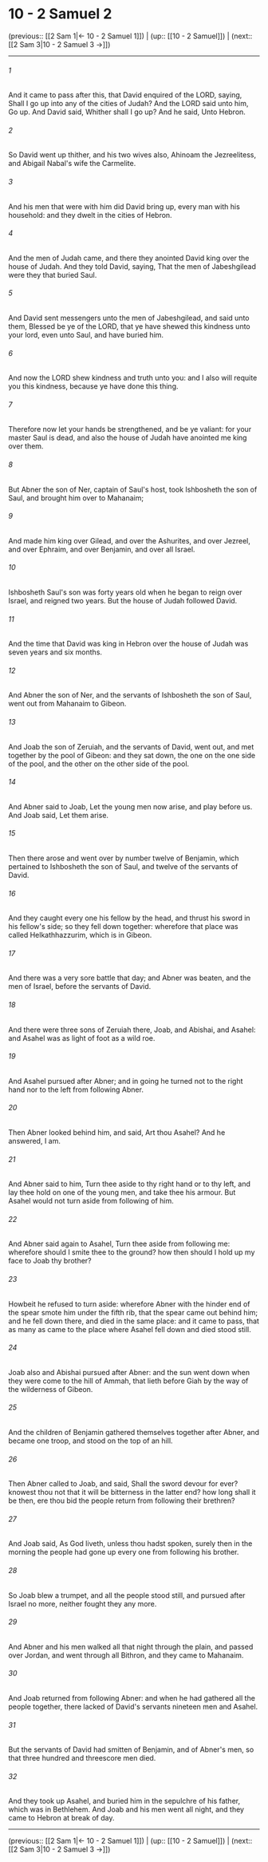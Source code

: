 # 10 - 2 Samuel 2

(previous:: [[2 Sam 1|← 10 - 2 Samuel 1]]) | (up:: [[10 - 2 Samuel]]) | (next:: [[2 Sam 3|10 - 2 Samuel 3 →]])

***


###### 1 
And it came to pass after this, that David enquired of the LORD, saying, Shall I go up into any of the cities of Judah? And the LORD said unto him, Go up. And David said, Whither shall I go up? And he said, Unto Hebron. 

###### 2 
So David went up thither, and his two wives also, Ahinoam the Jezreelitess, and Abigail Nabal's wife the Carmelite. 

###### 3 
And his men that were with him did David bring up, every man with his household: and they dwelt in the cities of Hebron. 

###### 4 
And the men of Judah came, and there they anointed David king over the house of Judah. And they told David, saying, That the men of Jabeshgilead were they that buried Saul. 

###### 5 
And David sent messengers unto the men of Jabeshgilead, and said unto them, Blessed be ye of the LORD, that ye have shewed this kindness unto your lord, even unto Saul, and have buried him. 

###### 6 
And now the LORD shew kindness and truth unto you: and I also will requite you this kindness, because ye have done this thing. 

###### 7 
Therefore now let your hands be strengthened, and be ye valiant: for your master Saul is dead, and also the house of Judah have anointed me king over them. 

###### 8 
But Abner the son of Ner, captain of Saul's host, took Ishbosheth the son of Saul, and brought him over to Mahanaim; 

###### 9 
And made him king over Gilead, and over the Ashurites, and over Jezreel, and over Ephraim, and over Benjamin, and over all Israel. 

###### 10 
Ishbosheth Saul's son was forty years old when he began to reign over Israel, and reigned two years. But the house of Judah followed David. 

###### 11 
And the time that David was king in Hebron over the house of Judah was seven years and six months. 

###### 12 
And Abner the son of Ner, and the servants of Ishbosheth the son of Saul, went out from Mahanaim to Gibeon. 

###### 13 
And Joab the son of Zeruiah, and the servants of David, went out, and met together by the pool of Gibeon: and they sat down, the one on the one side of the pool, and the other on the other side of the pool. 

###### 14 
And Abner said to Joab, Let the young men now arise, and play before us. And Joab said, Let them arise. 

###### 15 
Then there arose and went over by number twelve of Benjamin, which pertained to Ishbosheth the son of Saul, and twelve of the servants of David. 

###### 16 
And they caught every one his fellow by the head, and thrust his sword in his fellow's side; so they fell down together: wherefore that place was called Helkathhazzurim, which is in Gibeon. 

###### 17 
And there was a very sore battle that day; and Abner was beaten, and the men of Israel, before the servants of David. 

###### 18 
And there were three sons of Zeruiah there, Joab, and Abishai, and Asahel: and Asahel was as light of foot as a wild roe. 

###### 19 
And Asahel pursued after Abner; and in going he turned not to the right hand nor to the left from following Abner. 

###### 20 
Then Abner looked behind him, and said, Art thou Asahel? And he answered, I am. 

###### 21 
And Abner said to him, Turn thee aside to thy right hand or to thy left, and lay thee hold on one of the young men, and take thee his armour. But Asahel would not turn aside from following of him. 

###### 22 
And Abner said again to Asahel, Turn thee aside from following me: wherefore should I smite thee to the ground? how then should I hold up my face to Joab thy brother? 

###### 23 
Howbeit he refused to turn aside: wherefore Abner with the hinder end of the spear smote him under the fifth rib, that the spear came out behind him; and he fell down there, and died in the same place: and it came to pass, that as many as came to the place where Asahel fell down and died stood still. 

###### 24 
Joab also and Abishai pursued after Abner: and the sun went down when they were come to the hill of Ammah, that lieth before Giah by the way of the wilderness of Gibeon. 

###### 25 
And the children of Benjamin gathered themselves together after Abner, and became one troop, and stood on the top of an hill. 

###### 26 
Then Abner called to Joab, and said, Shall the sword devour for ever? knowest thou not that it will be bitterness in the latter end? how long shall it be then, ere thou bid the people return from following their brethren? 

###### 27 
And Joab said, As God liveth, unless thou hadst spoken, surely then in the morning the people had gone up every one from following his brother. 

###### 28 
So Joab blew a trumpet, and all the people stood still, and pursued after Israel no more, neither fought they any more. 

###### 29 
And Abner and his men walked all that night through the plain, and passed over Jordan, and went through all Bithron, and they came to Mahanaim. 

###### 30 
And Joab returned from following Abner: and when he had gathered all the people together, there lacked of David's servants nineteen men and Asahel. 

###### 31 
But the servants of David had smitten of Benjamin, and of Abner's men, so that three hundred and threescore men died. 

###### 32 
And they took up Asahel, and buried him in the sepulchre of his father, which was in Bethlehem. And Joab and his men went all night, and they came to Hebron at break of day.

***

(previous:: [[2 Sam 1|← 10 - 2 Samuel 1]]) | (up:: [[10 - 2 Samuel]]) | (next:: [[2 Sam 3|10 - 2 Samuel 3 →]])
